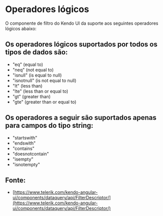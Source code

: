 # Operadores lógicos

O componente de filtro do Kendo UI da suporte aos seguintes operadores lógicos abaixo:


## Os operadores lógicos suportados por todos os tipos de dados são:
   *  "eq" (equal to)
   *  "neq" (not equal to)
   *  "isnull" (is equal to null)
   *  "isnotnull" (is not equal to null)
   *  "lt" (less than)
   *  "lte" (less than or equal to)
   *  "gt" (greater than)
   *  "gte" (greater than or equal to)
   
## Os operadores a seguir são suportados apenas para campos do tipo string:
   *  "startswith"
   *  "endswith"
   *  "contains"
   *  "doesnotcontain"
   *  "isempty"
   *  "isnotempty"

## Fonte: 

* [https://www.telerik.com/kendo-angular-ui/components/dataquery/api/FilterDescriptor/](https://www.telerik.com/kendo-angular-ui/components/dataquery/api/FilterDescriptor/)